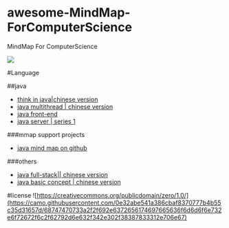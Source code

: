 # awesome-MindMap-ForComputerScience
MindMap For ComputerScience 

![](https://camo.githubusercontent.com/1131548cf666e1150ebd2a52f44776d539f06324/68747470733a2f2f63646e2e7261776769742e636f6d2f73696e647265736f726875732f617765736f6d652f6d61737465722f6d656469612f6c6f676f2e737667)


#Language


##java
- [think in java|chinese version](http://blog.csdn.net/titer1/article/details/53872123)
- [java multithread | chinese version](http://blog.csdn.net/titer1/article/details/53872208)
- [java front-end ](http://www.cnblogs.com/javaee6/p/3726812.html)
- [java server | series 1](http://www.cnblogs.com/javaee6/p/3726812.html)

###mmap support projects
 - [java mind map on github](https://github.com/woyuan/java-mind-mapping)
 
###others
- [java full-stack|| chinese version](http://xiaodong.me/java-mind-map/)
- [java basic concept | chinese version](http://blog.csdn.net/jackfrued/article/details/41576837)




#license
![https://creativecommons.org/publicdomain/zero/1.0/](https://camo.githubusercontent.com/0e32abe541a386cbaf8370777b4b55c35d31657d/68747470733a2f2f692e6372656174697665636f6d6d6f6e732e6f72672f6c2f62792d6e632f342e302f38387833312e706e67)
